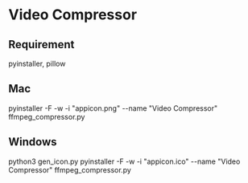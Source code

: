 # Video Compressor

## Requirement
pyinstaller, pillow

## Mac
pyinstaller -F -w -i "appicon.png" --name "Video Compressor" ffmpeg_compressor.py

## Windows
python3 gen_icon.py
pyinstaller -F -w -i "appicon.ico" --name "Video Compressor" ffmpeg_compressor.py
